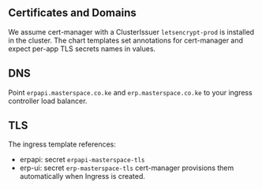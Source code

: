 Certificates and Domains
------------------------

We assume cert-manager with a ClusterIssuer `letsencrypt-prod` is installed in the cluster. The chart templates set annotations for cert-manager and expect per-app TLS secrets names in values.

DNS
---
Point `erpapi.masterspace.co.ke` and `erp.masterspace.co.ke` to your ingress controller load balancer.

TLS
---
The ingress template references:
- erpapi: secret `erpapi-masterspace-tls`
- erp-ui: secret `erp-masterspace-tls`
cert-manager provisions them automatically when Ingress is created.


